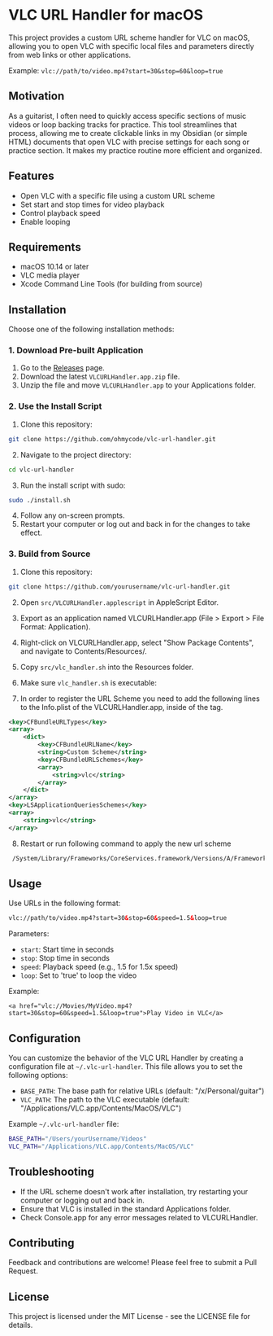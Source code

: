 # VLC URL Handler for macOS

This project provides a custom URL scheme handler for VLC on macOS, allowing you to open VLC with specific local files and parameters directly from web links or other applications.  
  
Example: `vlc://path/to/video.mp4?start=30&stop=60&loop=true` 

## Motivation

As a guitarist, I often need to quickly access specific sections of music videos or loop backing tracks for practice. This tool streamlines that process, allowing me to create clickable links in my Obsidian (or simple HTML) documents that open VLC with precise settings for each song or practice section. It makes my practice routine more efficient and organized.

## Features

- Open VLC with a specific file using a custom URL scheme
- Set start and stop times for video playback
- Control playback speed
- Enable looping

## Requirements

- macOS 10.14 or later
- VLC media player
- Xcode Command Line Tools (for building from source)

## Installation

Choose one of the following installation methods:

### 1. Download Pre-built Application

1. Go to the [Releases](https://github.com/ohmycode/vlc-url-handler/releases) page.
2. Download the latest `VLCURLHandler.app.zip` file.
3. Unzip the file and move `VLCURLHandler.app` to your Applications folder.

### 2. Use the Install Script

1. Clone this repository:
```bash
git clone https://github.com/ohmycode/vlc-url-handler.git
```

2. Navigate to the project directory:
```bash
cd vlc-url-handler
```
3. Run the install script with sudo:

```bash
sudo ./install.sh
```
4. Follow any on-screen prompts.
5. Restart your computer or log out and back in for the changes to take effect.

### 3. Build from Source

1. Clone this repository:
```bash
git clone https://github.com/yourusername/vlc-url-handler.git
```
2. Open `src/VLCURLHandler.applescript` in AppleScript Editor.

3. Export as an application named VLCURLHandler.app (File > Export > File Format: Application).

4. Right-click on VLCURLHandler.app, select "Show Package Contents", and navigate to Contents/Resources/.

5. Copy `src/vlc_handler.sh` into the Resources folder.

6. Make sure `vlc_handler.sh` is executable:

7. In order to register the URL Scheme you need to add the following lines to the Info.plist of the VLCURLHandler.app, inside of the <dict></dict> tag.
```xml
<key>CFBundleURLTypes</key>
<array>
    <dict>
        <key>CFBundleURLName</key>
        <string>Custom Scheme</string>
        <key>CFBundleURLSchemes</key>
        <array>
            <string>vlc</string>
        </array>
    </dict>
</array>
<key>LSApplicationQueriesSchemes</key>
<array>
    <string>vlc</string>
</array>
``` 
8. Restart or run following command to apply the new url scheme
```bash
 /System/Library/Frameworks/CoreServices.framework/Versions/A/Frameworks/LaunchServices.framework/Versions/A/Support/lsregister -f /Applications/VLCURLHandler.ap
```

## Usage

Use URLs in the following format:

```html
vlc://path/to/video.mp4?start=30&stop=60&speed=1.5&loop=true
```

Parameters:
- `start`: Start time in seconds
- `stop`: Stop time in seconds
- `speed`: Playback speed (e.g., 1.5 for 1.5x speed)
- `loop`: Set to 'true' to loop the video

Example:
```
<a href="vlc://Movies/MyVideo.mp4?start=30&stop=60&speed=1.5&loop=true">Play Video in VLC</a>
```

## Configuration

You can customize the behavior of the VLC URL Handler by creating a configuration file at `~/.vlc-url-handler`. This file allows you to set the following options:

- `BASE_PATH`: The base path for relative URLs (default: "/x/Personal/guitar")
- `VLC_PATH`: The path to the VLC executable (default: "/Applications/VLC.app/Contents/MacOS/VLC")

Example `~/.vlc-url-handler` file:

```bash
BASE_PATH="/Users/yourUsername/Videos"
VLC_PATH="/Applications/VLC.app/Contents/MacOS/VLC"
```

## Troubleshooting

 - If the URL scheme doesn't work after installation, try restarting your computer or logging out and back in.
 - Ensure that VLC is installed in the standard Applications folder.
 - Check Console.app for any error messages related to VLCURLHandler.

## Contributing
Feedback and contributions are welcome! Please feel free to submit a Pull Request.

## License
This project is licensed under the MIT License - see the LICENSE file for details.
